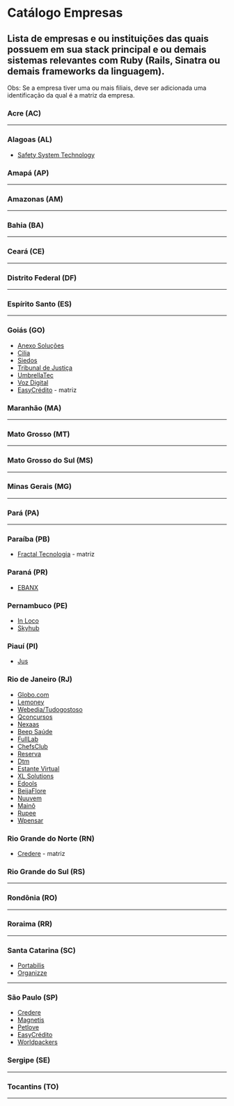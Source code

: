 # Catálogo Empresas
## Lista de empresas e ou instituições das quais possuem em sua stack principal e ou demais sistemas relevantes com Ruby (Rails, Sinatra ou demais frameworks da linguagem).

Obs: Se a empresa tiver uma ou mais filiais, deve ser adicionada uma identificação da qual é a matriz da empresa.

### Acre (AC)
---
### Alagoas (AL)
  * [Safety System Technology](http://safetysystemtechnology.com.br/)

### Amapá (AP)
---
### Amazonas (AM)
---
### Bahia (BA)
---
### Ceará (CE)
---
### Distrito Federal (DF)
---
### Espírito Santo (ES)
---
### Goiás (GO)
 * [Anexo Soluções](http://www.anexosolucoes.com.br/)
 * [Cilia](https://cilia.com.br/)
 * [Siedos](http://siedos.com.br/)
 * [Tribunal de Justiça](http://www.tjgo.jus.br/)
 * [UmbrellaTec](http://www.umbrellatec.com.br/)
 * [Voz Digital](http://vozdigital.com.br/)
 * [EasyCrédito](https://easycredito.me/) - matriz

### Maranhão (MA)
---
### Mato Grosso (MT)
---
### Mato Grosso do Sul (MS)
---
### Minas Gerais (MG)
---
### Pará (PA)
---
### Paraíba (PB)
* [Fractal Tecnologia](http://fractaltecnologia.com.br) - matriz
### Paraná (PR)
 * [EBANX](https://ebanx.com/)

### Pernambuco (PE)
* [In Loco](https://inloco.com.br/)
* [Skyhub](https://skyhub.com.br/)

### Piauí (PI)
* [Jus](https://jus.com.br/)

### Rio de Janeiro (RJ)
* [Globo.com](https://www.globo.com/)
* [Lemoney](https://www.lemoney.com/)
* [Webedia/Tudogostoso](https://www.tudogostoso.com.br/)
* [Qconcursos](https://www.qconcursos.com/)
* [Nexaas](http://nexaas.com/)
* [Beep Saúde](https://www.beepsaude.com.br/)
* [FullLab](https://www.fulllab.com.br/)
* [ChefsClub](https://www.chefsclub.com.br/)
* [Reserva](https://www.usereserva.com/)
* [Dtm](http://www.dtmtec.com.br/)
* [Estante Virtual](https://www.estantevirtual.com.br/)
* [XL Solutions](http://www.xlsol.com/)
* [Edools](https://www.edools.com/)
* [BeijaFlore](https://www.beijaflore.com/be/)
* [Nuuvem](https://www.nuuvem.com/)
* [Mainô](https://www.maino.com.br/)
* [Rupee](https://www.rupee.com.br/)
* [Wpensar](https://wpensar.com.br/)

### Rio Grande do Norte (RN)
 * [Credere](https://meucredere.com.br) - matriz

### Rio Grande do Sul (RS)
---
### Rondônia (RO)
---
### Roraima (RR)
---
### Santa Catarina (SC)
 * [Portabilis](http://portabilis.com.br)
 * [Organizze](https://www.organizze.com.br/)
---
### São Paulo (SP)
 * [Credere](https://meucredere.com.br)
 * [Magnetis](https://magnetis.com.br)
 * [Petlove](https://petlove.com.br)
 * [EasyCrédito](https://easycredito.me/)
 * [Worldpackers](https://worldpackers.com)

### Sergipe (SE)
---
### Tocantins (TO)
---
